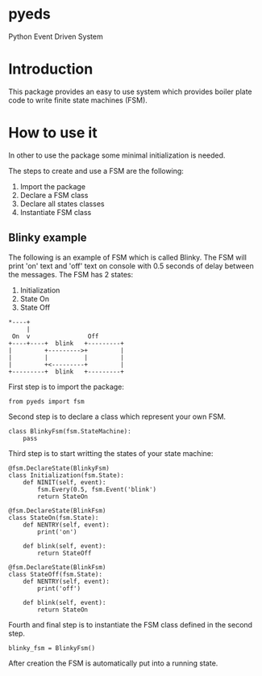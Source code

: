 # pyeds
Python Event Driven System

# Introduction
This package provides an easy to use system which provides boiler plate
code to write finite state machines (FSM).

# How to use it
In other to use the package some minimal initialization is needed.

The steps to create and use a FSM are the following:

  1. Import the package
  2. Declare a FSM class
  3. Declare all states classes
  4. Instantiate FSM class
  
## Blinky example
The following is an example of FSM which is called Blinky. The FSM will 
print 'on' text and 'off' text on console with 0.5 seconds of delay 
between the messages. The FSM has 2 states:

  1. Initialization
  2. State On
  3. State Off
 
    *----+
         |
     On  v                Off
    +----+----+  blink   +---------+
    |         +--------->+         |
    |         |          |         |
    |         +<---------+         |
    +---------+  blink   +---------+


First step is to import the package:

    from pyeds import fsm
    
Second step is to declare a class which represent your own FSM.

    class BlinkyFsm(fsm.StateMachine):
        pass
        
Third step is to start writting the states of your state machine:

    @fsm.DeclareState(BlinkyFsm)
    class Initialization(fsm.State):
        def NINIT(self, event):
            fsm.Every(0.5, fsm.Event('blink')
            return StateOn
            
    @fsm.DeclareState(BlinkFsm)
    class StateOn(fsm.State):
        def NENTRY(self, event):
            print('on')
            
        def blink(self, event):
            return StateOff
            
    @fsm.DeclareState(BlinkFsm)
    class StateOff(fsm.State):
        def NENTRY(self, event):
            print('off')
            
        def blink(self, event):
            return StateOn
            
Fourth and final step is to instantiate the FSM class defined in 
the second step.

    blinky_fsm = BlinkyFsm()
    
After creation the FSM is automatically put into a running state.

